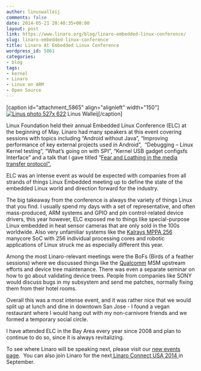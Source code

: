 ```yaml
---
author: linuswalleij
comments: false
date: 2014-05-21 20:40:35+00:00
layout: post
link: https://www.linaro.org/blog/linaro-embedded-linux-conference/
slug: linaro-embedded-linux-conference
title: Linaro At Embedded Linux Conference
wordpress_id: 5861
categories:
- blog
tags:
- kernel
- Linaro
- Linux on ARM
- Open Source
---
```


[caption id="attachment_5865" align="alignleft" width="150"][![Linus photo 527x 622](http://www.linaro.org/wp-content/uploads/2014/05/Linus-photo-527x-622-150x150.jpg)](http://www.linaro.org/wp-content/uploads/2014/05/Linus-photo-527x-622.jpg) Linus Walleij[/caption]

Linux Foundation held their annual Embedded Linux Conference (ELC) at the beginning of May. Linaro had many speakers at this event covering sessions with topics including “Android without Java”, “Improving performance of key external projects used in Android”,  “Debugging – Linux Kernel testing”, “What’s going on with SPI”, “Kernel USB gadget configsfs Interface” and a talk that I gave titled “[Fear and Loathing in the media transfer protocol”.](http://events.linuxfoundation.org/sites/events/files/slides/Media%20Transfer%20Protocol.pdf)

ELC was an intense event as would be expected with companies from all strands of things Linux Embedded meeting up to define the state of the embedded Linux world and direction forward for the industry.

The big takeaway from the conference is always the variety of things Linux that you find. I usually spend my days with a set of representative, and often mass-produced, ARM systems and GPIO and pin control-related device drivers, this year however, ELC exposed me to things like special-purpose Linux embedded in heat sensor cameras that are only sold in the 100s worldwide. Also very unfamiliar systems like the [Kalrays MPPA 256 ](http://www.kalray.eu/products/mppa-manycore-a-multicore-processors-family-13/mppa-256/)manycore SoC with 256 individual processing cores and robotic applications of Linux struck me as especially different this year.

Among the most Linaro-relevant meetings were the BoFs (Birds of a feather sessions) where we discussed things like the [Qualcomm](http://www.qualcomm.com/) MSM upstream efforts and device tree maintenance. There was even a separate seminar on how to go about validating device trees. People from companies like SONY would discuss bugs in my subsystem and send me patches, normally fixing them from their hotel rooms.

Overall this was a most intense event, and it was rather nice that we would split up at lunch and dine in downtown San Jose - I found a vegan restaurant where I would hang out with my non-carnivore friends and we formed a temporary social circle.

I have attended ELC in the Bay Area every year since 2008 and plan to continue to do so, since it is always revitalizing.

To see where Linaro will be speaking next, please visit our [new events page](http://www.linaro.org/hub/).  You can also join Linaro for the next[ Linaro Connect USA 2014 ](http://www.linaro.org/connect/lcu/lcu14/)in September.


